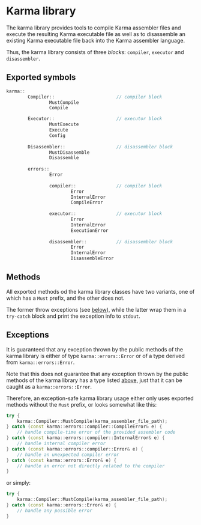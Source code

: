 # Karma library

The karma library provides tools to compile Karma assembler files and
execute the resulting Karma executable file as well as to disassemble
an existing Karma executable file back into the Karma assembler language.

Thus, the karma library consists of three _blocks_: `compiler`, `executor` and
`disassembler`.

## Exported symbols

```c++
karma::
        Compiler::                       // compiler block
                MustCompile
                Compile

        Executor::                       // executor block
                MustExecute
                Execute
                Config
                
        Disassembler::                   // disassembler block
                MustDisassemble
                Disassemble
                
        errors::
                Error
                
                compiler::               // compiler block
                        Error
                        InternalError
                        CompileError
                        
                executor::               // executor block
                        Error
                        InternalError
                        ExecutionError
                        
                disassembler::           // disassembler block
                        Error
                        InternalError
                        DisassembleError
```

## Methods

All exported methods od the karma library classes have two variants,
one of which has a `Must` prefix, and the other does not.

The former throw exceptions (see [below](#exceptions)),
while the latter wrap them in a `try-catch` block and print the exception
info to `stdout`.

## Exceptions

It is guaranteed that any exception thrown by the public methods of the karma
library is either of type `karma::errors::Error` or of a type derived
from `karma::errors::Error`.

Note that this does not guarantee that any exception thrown
by the public methods of the karma library has a type listed
[above](#exported-symbols), just that it can be caught as
a `karma::errors::Error`.

Therefore, an exception-safe karma library usage either only
uses exported methods without the `Must` prefix, or looks somewhat like this:

```c++
try {
    karma::Compiler::MustCompile(karma_assembler_file_path);
} catch (const karma::errors::compiler::CompileError& e) {
    // handle compile-time error of the provided assembler code
} catch (const karma::errors::compiler::InternalError& e) {
    // handle internal compiler error
} catch (const karma::errors::compiler::Error& e) {
    // handle an unexpected compiler error
} catch (const karma::errors::Error& e) {
    // handle an error not directly related to the compiler
}
```

or simply:

```c++
try {
    karma::Compiler::MustCompile(karma_assembler_file_path);
} catch (const karma::errors::Error& e) {
    // handle any possible error
}
```